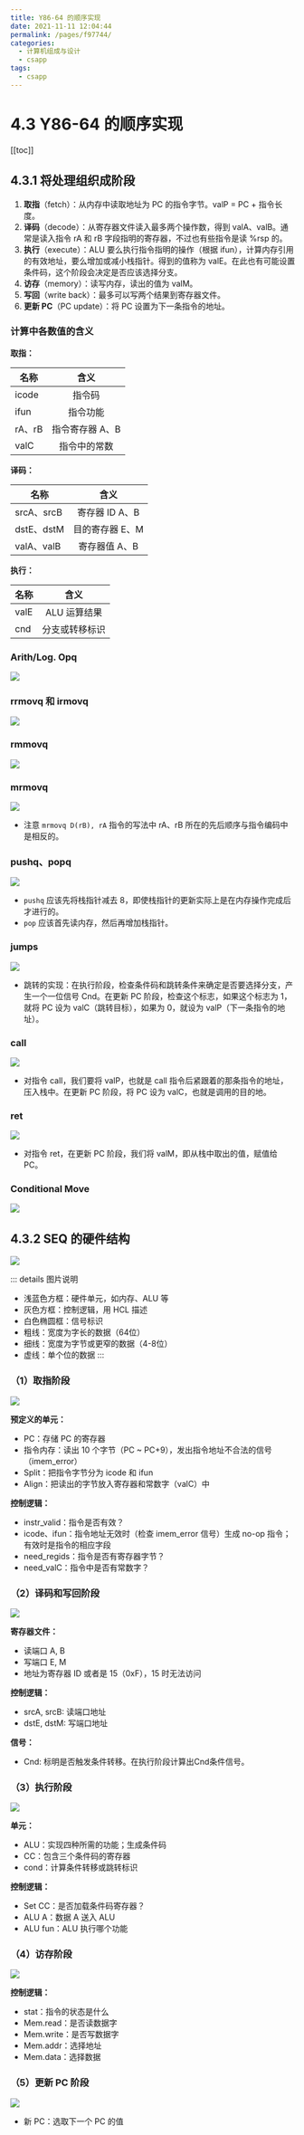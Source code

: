```yaml
---
title: Y86-64 的顺序实现
date: 2021-11-11 12:04:44
permalink: /pages/f97744/
categories:
  - 计算机组成与设计
  - csapp
tags:
  - csapp 
---
```


# 4.3 Y86-64 的顺序实现

[[toc]]

## 4.3.1 将处理组织成阶段

1. **取指**（fetch）：从内存中读取地址为 PC 的指令字节。valP = PC + 指令长度。
2. **译码**（decode）：从寄存器文件读入最多两个操作数，得到 valA、valB。通常是读入指令 rA 和 rB 字段指明的寄存器，不过也有些指令是读 %rsp 的。
3. **执行**（execute）：ALU 要么执行指令指明的操作（根据 ifun），计算内存引用的有效地址，要么增加或减小栈指针。得到的值称为 valE。在此也有可能设置条件码，这个阶段会决定是否应该选择分支。
4. **访存**（memory）：读写内存，读出的值为 valM。
5. **写回**（write back）：最多可以写两个结果到寄存器文件。
6. **更新 PC**（PC update）：将 PC 设置为下一条指令的地址。

### 计算中各数值的含义

**取指：**

| 名称        | 含义           |
| ------------- |:-------------:|
| icode  | 指令码 |
| ifun  | 指令功能  |
| rA、rB | 指令寄存器 A、B      |
| valC  |  指令中的常数  |

**译码：**

| 名称        | 含义           |
| ------------- |:-------------:|
| srcA、srcB  | 寄存器 ID A、B |
| dstE、dstM  | 目的寄存器 E、M  |
| valA、valB | 寄存器值 A、B      |

**执行：**

| 名称        | 含义           |
| ------------- |:-------------:|
| valE  | ALU 运算结果 |
| cnd  | 分支或转移标识  |

### Arith/Log. Opq

![](../images/2021-08-17-19-31-50.png)

### rrmovq 和 irmovq

![](../images/2021-08-17-18-48-48.png)

### rmmovq

![](../images/2021-08-17-19-36-06.png)

### mrmovq

![](../images/2021-08-17-19-06-12.png)

+ 注意 `mrmovq D(rB), rA` 指令的写法中 rA、rB 所在的先后顺序与指令编码中是相反的。

### pushq、popq

![](../images/2021-08-17-19-06-48.png)

+ `pushq` 应该先将栈指针减去 8，即使栈指针的更新实际上是在内存操作完成后才进行的。
+ `pop` 应该首先读内存，然后再增加栈指针。

### jumps

![](../images/2021-08-17-19-38-58.png)

+ 跳转的实现：在执行阶段，检查条件码和跳转条件来确定是否要选择分支，产生一个一位信号 Cnd。在更新 PC 阶段，检查这个标志，如果这个标志为 1，就将 PC 设为 valC（跳转目标），如果为 0，就设为 valP（下一条指令的地址）。

### call

![](../images/2021-08-17-19-39-45.png)

+ 对指令 call，我们要将 valP，也就是 call 指令后紧跟着的那条指令的地址，压入栈中。在更新 PC 阶段，将 PC 设为 valC，也就是调用的目的地。

### ret

![](../images/2021-08-17-19-40-12.png)

+ 对指令 ret，在更新 PC 阶段，我们将 valM，即从栈中取出的值，赋值给 PC。

### Conditional Move

![](../images/2021-08-17-19-38-18.png)

## 4.3.2 SEQ 的硬件结构

![](../images/2021-08-17-19-53-35.png)

::: details 图片说明
+ 浅蓝色方框：硬件单元，如内存、ALU 等
+ 灰色方框：控制逻辑，用 HCL 描述
+ 白色椭圆框：信号标识
+ 粗线：宽度为字长的数据（64位）
+ 细线：宽度为字节或更窄的数据（4-8位）
+ 虚线：单个位的数据
:::

### （1）取指阶段

![](../images/2021-08-17-20-03-07.png)

**预定义的单元：**

+ PC：存储 PC 的寄存器
+ 指令内存：读出 10 个字节（PC ~ PC+9），发出指令地址不合法的信号（imem_error）
+ Split：把指令字节分为 icode 和 ifun
+ Align：把读出的字节放入寄存器和常数字（valC）中

**控制逻辑：**

+ instr_valid：指令是否有效？
+ icode、ifun：指令地址无效时（检查 imem_error 信号）生成 no-op 指令；有效时是指令的相应字段
+ need_regids：指令是否有寄存器字节？
+ need_valC：指令中是否有常数字？

### （2）译码和写回阶段

![](../images/2021-08-17-20-09-22.png)

**寄存器文件：**
+ 读端口 A, B
+ 写端口 E, M
+ 地址为寄存器 ID 或者是 15（0xF），15 时无法访问

**控制逻辑：**
+  srcA, srcB: 读端口地址
+  dstE, dstM: 写端口地址

**信号：**
+ Cnd: 标明是否触发条件转移。在执行阶段计算出Cnd条件信号。

### （3）执行阶段

![](../images/2021-08-17-20-12-12.png)

**单元：**

+ ALU：实现四种所需的功能；生成条件码
+ CC：包含三个条件码的寄存器
+ cond：计算条件转移或跳转标识

**控制逻辑：**

+ Set CC：是否加载条件码寄存器？
+ ALU A：数据 A 送入 ALU
+ ALU fun：ALU 执行哪个功能

### （4）访存阶段

![](../images/2021-08-17-20-15-17.png)

**控制逻辑：**
+ stat：指令的状态是什么
+ Mem.read：是否读数据字
+ Mem.write：是否写数据字
+ Mem.addr：选择地址
+ Mem.data：选择数据

### （5）更新 PC 阶段

![](../images/2021-08-17-20-17-08.png)

+ 新 PC：选取下一个 PC 的值

